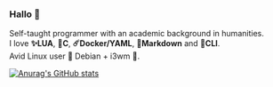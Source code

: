 ### Hallo 🐸

Self-taught programmer with an academic background in humanities.\
I love **✨LUA**, **💫C**, **☄️Docker/YAML**, **🌠Markdown** and **🔮CLI**.\
Avid Linux user 💖 Debian + i3wm 💖.

[![Anurag's GitHub stats](https://github-readme-stats.vercel.app/api?username=ebears&hide=stars,prs&count_private=true&show_icons=true&theme=dracula)](https://github.com/anuraghazra/github-readme-stats)
